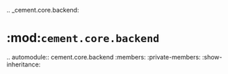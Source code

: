 .. _cement.core.backend:

:mod:`cement.core.backend`
==============================================================================

.. automodule:: cement.core.backend
    :members:
    :private-members:
    :show-inheritance: